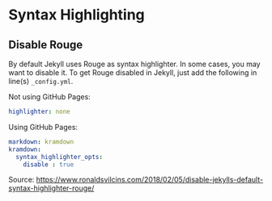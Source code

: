 # Syntax Highlighting

## Disable Rouge

By default Jekyll uses Rouge as syntax highlighter. In some cases, you may want
to disable it.
To get Rouge disabled in Jekyll, just add the following in line(s) `_config.yml`.

Not using GitHub Pages:

```yaml
highlighter: none
```

Using GitHub Pages:

```yaml
markdown: kramdown
kramdown:
  syntax_highlighter_opts:
    disable : true
```

Source: <https://www.ronaldsvilcins.com/2018/02/05/disable-jekylls-default-syntax-highlighter-rouge/>
